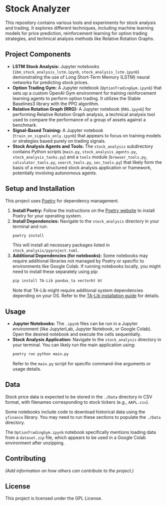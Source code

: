 # Stock Analyzer

This repository contains various tools and experiments for stock analysis and trading. It explores different techniques, including machine learning models for price prediction, reinforcement learning for option trading strategies, and technical analysis methods like Relative Rotation Graphs.

## Project Components

- **LSTM Stock Analysis:** Jupyter notebooks (`ibm_stock_analysis_lstm.ipynb`, `stock_analysis_lstm.ipynb`) demonstrating the use of Long Short-Term Memory (LSTM) neural networks for predicting stock prices.
- **Option Trading Gym:** A Jupyter notebook (`OptionTradingGym.ipynb`) that sets up a custom OpenAI Gym environment for training reinforcement learning agents to perform option trading. It utilizes the Stable Baselines3 library with the PPO algorithm.
- **Relative Rotation Graph (RRG):** A Jupyter notebook (`RRG.ipynb`) for performing Relative Rotation Graph analysis, a technical analysis tool used to compare the performance of a group of assets against a benchmark.
- **Signal-Based Training:** A Jupyter notebook (`train_on_signals_only.ipynb`) that appears to focus on training models or strategies based purely on trading signals.
- **Stock Analysis Agents and Tools:** The `stock_analysis` subdirectory contains Python scripts (`main.py`, `stock_analysis_agents.py`, `stock_analysis_tasks.py`) and a `tools` module (`browser_tools.py`, `calculator_tools.py`, `search_tools.py`, `sec_tools.py`) that likely form the basis of a more structured stock analysis application or framework, potentially involving autonomous agents.

## Setup and Installation

This project uses [Poetry](https://python-poetry.org/) for dependency management.

1.  **Install Poetry:** Follow the instructions on the [Poetry website](https://python-poetry.org/docs/#installation) to install Poetry for your operating system.
2.  **Install Dependencies:** Navigate to the `stock_analysis` directory in your terminal and run:
    ```bash
    poetry install
    ```
    This will install all necessary packages listed in `stock_analysis/pyproject.toml`.
3.  **Additional Dependencies (for notebooks):** Some notebooks may require additional libraries not managed by Poetry or specific to environments like Google Colab. If running notebooks locally, you might need to install these separately using pip:
    ```bash
    pip install TA-Lib pandas_ta vectorbt bt
    ```
    Note that TA-Lib might require additional system dependencies depending on your OS. Refer to the [TA-Lib installation guide](https://github.com/TA-Lib/ta-lib-python/blob/master/INSTALL.md) for details.

## Usage

-   **Jupyter Notebooks:** The `.ipynb` files can be run in a Jupyter environment (like JupyterLab, Jupyter Notebook, or Google Colab). Open the desired notebook and execute the cells sequentially.
-   **Stock Analysis Application:** Navigate to the `stock_analysis` directory in your terminal. You can likely run the main application using:
    ```bash
    poetry run python main.py
    ```
    Refer to the `main.py` script for specific command-line arguments or usage details.

## Data

Stock price data is expected to be stored in the `./Data` directory in CSV format, with filenames corresponding to stock tickers (e.g., `AAPL.csv`).

Some notebooks include code to download historical data using the `yfinance` library. You may need to run these sections to populate the `./Data` directory.

The `OptionTradingGym.ipynb` notebook specifically mentions loading data from a `dataset.zip` file, which appears to be used in a Google Colab environment after unzipping.

## Contributing

*(Add information on how others can contribute to the project.)*

## License

This project is licensed under the GPL License. 